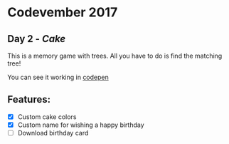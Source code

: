 # Codevember 2017

## Day 2 - *Cake*

This is a memory game with trees. All you have to do is find the matching tree!

You can see it working in [codepen](https://codepen.io/RominaMartin/full/xPZRKW/)

## Features:
- [x] Custom cake colors
- [x] Custom name for wishing a happy birthday
- [ ] Download birthday card
